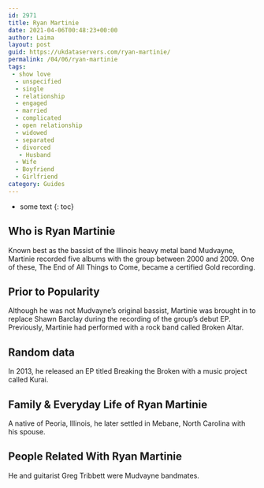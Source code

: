 ```yaml
---
id: 2971
title: Ryan Martinie
date: 2021-04-06T00:48:23+00:00
author: Laima
layout: post
guid: https://ukdataservers.com/ryan-martinie/
permalink: /04/06/ryan-martinie
tags:
 - show love
  - unspecified
  - single
  - relationship
  - engaged
  - married
  - complicated
  - open relationship
  - widowed
  - separated
  - divorced
   - Husband
  - Wife
  - Boyfriend
  - Girlfriend
category: Guides
---
```


* some text
{: toc}


## Who is Ryan Martinie
                  
                  
                  
Known best as the bassist of the Illinois heavy metal band Mudvayne, Martinie recorded five albums with the group between 2000 and 2009. One of these, The End of All Things to Come, became a certified Gold recording.
                  
              
            
              
            
                
                
                
## Prior to Popularity
                  
                  
                  
Although he was not Mudvayne&#8217;s original bassist, Martinie was brought in to replace Shawn Barclay during the recording of the group&#8217;s debut EP. Previously, Martinie had performed with a rock band called Broken Altar.
                  
              
            
              
            
                
                
                
## Random data
                  
                  
                  
In 2013, he released an EP titled Breaking the Broken with a music project called Kurai.
                  
              
            
              
            
                
                
                
## Family & Everyday Life of Ryan Martinie
                  
                  
                  
A native of Peoria, Illinois, he later settled in Mebane, North Carolina with his spouse.
                  
              
            
              
            
                
                
                
## People Related With Ryan Martinie
                  
                  
                  
He and guitarist Greg Tribbett were Mudvayne bandmates.
                  
              
            
              
            
                
              
            
              
              
            
            
              
            
          
          
          